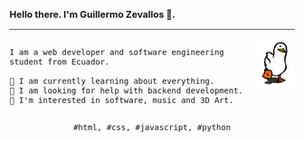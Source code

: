 ### Hello there. I'm Guillermo Zevallos 👋.
---
<p>
  <img src="https://github.com/ZevaGuillo/ZevaGuillo/blob/main/pa.gif?raw=true" align="right" width="15%"/>
  <samp>
    <br>I am a web developer and software engineering student from Ecuador.
    <br>
    <br>🔹 I am currently learning about everything.
    <br>🔹 I am looking for help with backend development. 
    <br>🔹 I'm interested in software, music and 3D Art.
    </samp>
   <br>
  <br>
  <p align="center">
    <samp>
      #html, #css, #javascript, #python
     </samp>
    <br>
    
  </p>
</p>




